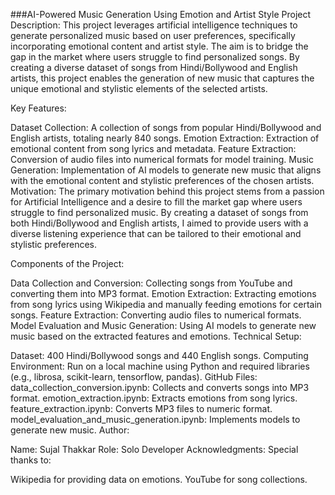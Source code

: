 ###AI-Powered Music Generation Using Emotion and Artist Style
Project Description: This project leverages artificial intelligence techniques to generate personalized music based on user preferences, specifically incorporating emotional content and artist style. The aim is to bridge the gap in the market where users struggle to find personalized songs. By creating a diverse dataset of songs from Hindi/Bollywood and English artists, this project enables the generation of new music that captures the unique emotional and stylistic elements of the selected artists.

Key Features:

Dataset Collection: A collection of songs from popular Hindi/Bollywood and English artists, totaling nearly 840 songs.
Emotion Extraction: Extraction of emotional content from song lyrics and metadata.
Feature Extraction: Conversion of audio files into numerical formats for model training.
Music Generation: Implementation of AI models to generate new music that aligns with the emotional content and stylistic preferences of the chosen artists.
Motivation: The primary motivation behind this project stems from a passion for Artificial Intelligence and a desire to fill the market gap where users struggle to find personalized music. By creating a dataset of songs from both Hindi/Bollywood and English artists, I aimed to provide users with a diverse listening experience that can be tailored to their emotional and stylistic preferences.

Components of the Project:

Data Collection and Conversion: Collecting songs from YouTube and converting them into MP3 format.
Emotion Extraction: Extracting emotions from song lyrics using Wikipedia and manually feeding emotions for certain songs.
Feature Extraction: Converting audio files to numerical formats.
Model Evaluation and Music Generation: Using AI models to generate new music based on the extracted features and emotions.
Technical Setup:

Dataset: 400 Hindi/Bollywood songs and 440 English songs.
Computing Environment: Run on a local machine using Python and required libraries (e.g., librosa, scikit-learn, tensorflow, pandas).
GitHub Files:
data_collection_conversion.ipynb: Collects and converts songs into MP3 format.
emotion_extraction.ipynb: Extracts emotions from song lyrics.
feature_extraction.ipynb: Converts MP3 files to numeric format.
model_evaluation_and_music_generation.ipynb: Implements models to generate new music.
Author:

Name: Sujal Thakkar
Role: Solo Developer
Acknowledgments: Special thanks to:

Wikipedia for providing data on emotions.
YouTube for song collections.

